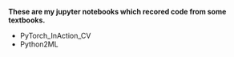 **These are my jupyter notebooks which recored code from some textbooks.**
- PyTorch_InAction_CV
- Python2ML

